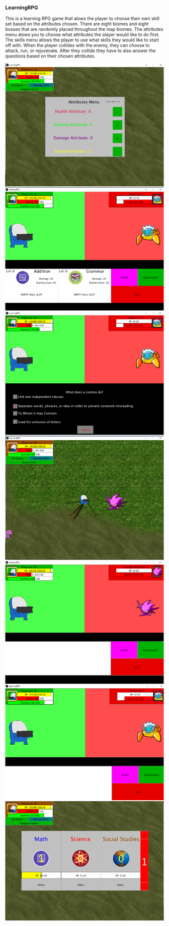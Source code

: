 ### LearningRPG
This is a learning RPG game that alows the player to choose their own skill set based on the attributes chosen. There are eight biomes and eight bosses that are randomly placed throughout the map biomes. 
The attributes menu alows you to choose what attributes the olayer would like to do first. The skills menu allows the player to use what skills they would like to start off with. When the player collides with the enemy, they can choose to attack, run, or rejuvenate. 
After they collide they have to also answer the questions based on their chosen attributes.




<img src="https://github.com/Jeremiah3254/LearningRPG/blob/main/Images/attributes.PNG">
<img src="https://github.com/Jeremiah3254/LearningRPG/blob/main/Images/attacks.PNG">
<img src="https://github.com/Jeremiah3254/LearningRPG/blob/main/Images/answerQuestions.PNG">
<img src="https://github.com/Jeremiah3254/LearningRPG/blob/main/Images/biomes.PNG">
<img src="https://github.com/Jeremiah3254/LearningRPG/blob/main/Images/bossfighting.PNG">
<img src="https://github.com/Jeremiah3254/LearningRPG/blob/main/Images/mobfound.PNG">
<img src="https://github.com/Jeremiah3254/LearningRPG/blob/main/Images/skilltypes.PNG">
